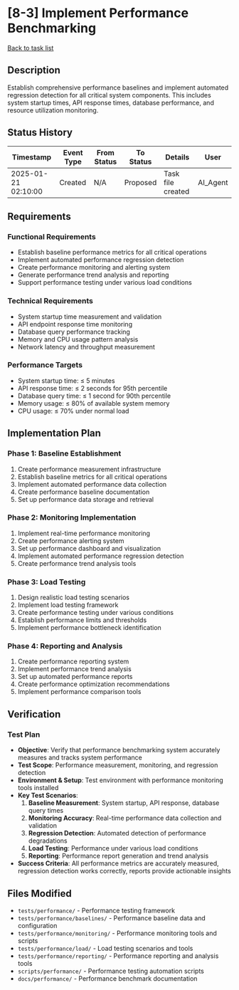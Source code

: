 # [8-3] Implement Performance Benchmarking

[Back to task list](./tasks.md)

## Description

Establish comprehensive performance baselines and implement automated regression detection for all critical system components. This includes system startup times, API response times, database performance, and resource utilization monitoring.

## Status History

| Timestamp | Event Type | From Status | To Status | Details | User |
|-----------|------------|-------------|-----------|---------|------|
| 2025-01-21 02:10:00 | Created | N/A | Proposed | Task file created | AI_Agent |

## Requirements

### Functional Requirements
- Establish baseline performance metrics for all critical operations
- Implement automated performance regression detection
- Create performance monitoring and alerting system
- Generate performance trend analysis and reporting
- Support performance testing under various load conditions

### Technical Requirements
- System startup time measurement and validation
- API endpoint response time monitoring
- Database query performance tracking
- Memory and CPU usage pattern analysis
- Network latency and throughput measurement

### Performance Targets
- System startup time: ≤ 5 minutes
- API response time: ≤ 2 seconds for 95th percentile
- Database query time: ≤ 1 second for 90th percentile
- Memory usage: ≤ 80% of available system memory
- CPU usage: ≤ 70% under normal load

## Implementation Plan

### Phase 1: Baseline Establishment
1. Create performance measurement infrastructure
2. Establish baseline metrics for all critical operations
3. Implement automated performance data collection
4. Create performance baseline documentation
5. Set up performance data storage and retrieval

### Phase 2: Monitoring Implementation
1. Implement real-time performance monitoring
2. Create performance alerting system
3. Set up performance dashboard and visualization
4. Implement automated performance regression detection
5. Create performance trend analysis tools

### Phase 3: Load Testing
1. Design realistic load testing scenarios
2. Implement load testing framework
3. Create performance testing under various conditions
4. Establish performance limits and thresholds
5. Implement performance bottleneck identification

### Phase 4: Reporting and Analysis
1. Create performance reporting system
2. Implement performance trend analysis
3. Set up automated performance reports
4. Create performance optimization recommendations
5. Implement performance comparison tools

## Verification

### Test Plan
- **Objective**: Verify that performance benchmarking system accurately measures and tracks system performance
- **Test Scope**: Performance measurement, monitoring, and regression detection
- **Environment & Setup**: Test environment with performance monitoring tools installed
- **Key Test Scenarios**:
  1. **Baseline Measurement**: System startup, API response, database query times
  2. **Monitoring Accuracy**: Real-time performance data collection and validation
  3. **Regression Detection**: Automated detection of performance degradations
  4. **Load Testing**: Performance under various load conditions
  5. **Reporting**: Performance report generation and trend analysis
- **Success Criteria**: All performance metrics are accurately measured, regression detection works correctly, reports provide actionable insights

## Files Modified

- `tests/performance/` - Performance testing framework
- `tests/performance/baselines/` - Performance baseline data and configuration
- `tests/performance/monitoring/` - Performance monitoring tools and scripts
- `tests/performance/load/` - Load testing scenarios and tools
- `tests/performance/reporting/` - Performance reporting and analysis tools
- `scripts/performance/` - Performance testing automation scripts
- `docs/performance/` - Performance benchmark documentation
